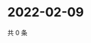 # 2022-02-09

共 0 条

<!-- BEGIN WEIBO -->
<!-- 最后更新时间 Wed Feb 09 2022 10:32:45 GMT+0800 (China Standard Time) -->

<!-- END WEIBO -->

